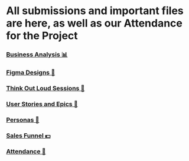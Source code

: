 # All submissions and important files are here, as well as our Attendance for the Project

### [Business Analysis 📊](analysis.md)
### [Figma Designs 🎨](figma.md)
### [Think Out Loud Sessions 💭](thinkoutloud.md)
### [User Stories and Epics 👥](files/epics.md)
### [Personas 👤](files/persona.md)
### [Sales Funnel 💵](files/salesFunnel.md)

### [Attendance 📅](attendance.md)
